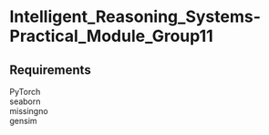 # Intelligent_Reasoning_Systems-Practical_Module_Group11

## Requirements
PyTorch  
seaborn  
missingno  
gensim  
